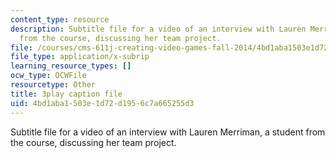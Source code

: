 ```yaml
---
content_type: resource
description: Subtitle file for a video of an interview with Lauren Merriman, a student
  from the course, discussing her team project.
file: /courses/cms-611j-creating-video-games-fall-2014/4bd1aba1503e1d72d1956c7a665255d3_Od21y3eAwUo.srt
file_type: application/x-subrip
learning_resource_types: []
ocw_type: OCWFile
resourcetype: Other
title: 3play caption file
uid: 4bd1aba1-503e-1d72-d195-6c7a665255d3
---
```

Subtitle file for a video of an interview with Lauren Merriman, a student from the course, discussing her team project.